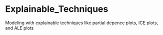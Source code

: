 # Explainable_Techniques
Modeling with explainable techniques like partial depence plots, ICE plots, and ALE plots
